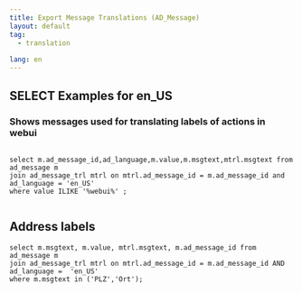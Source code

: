 ```yaml
---
title: Export Message Translations (AD_Message)
layout: default
tag: 
  - translation
  
lang: en
---
```


## SELECT Examples for en_US

### Shows messages used for translating labels of actions in webui

```

select m.ad_message_id,ad_language,m.value,m.msgtext,mtrl.msgtext from ad_message m
join ad_message_trl mtrl on mtrl.ad_message_id = m.ad_message_id and ad_language = 'en_US'
where value ILIKE '%webui%' ;
	  
```

## Address labels

```
select m.msgtext, m.value, mtrl.msgtext, m.ad_message_id from ad_message m
join ad_message_trl mtrl on mtrl.ad_message_id = m.ad_message_id AND ad_language =  'en_US'
where m.msgtext in ('PLZ','Ort');
```
